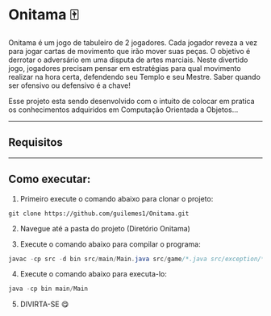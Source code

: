 # Onitama 🀄

Onitama é um jogo de tabuleiro de 2 jogadores. Cada jogador reveza a vez para jogar cartas de movimento que irão mover suas peças. O objetivo é derrotar o adversário em uma disputa de artes marciais. Neste divertido jogo, jogadores precisam pensar em estratégias para qual movimento realizar na hora certa, defendendo seu Templo e seu Mestre. Saber quando ser
ofensivo ou defensivo é a chave!

Esse projeto esta sendo desenvolvido com o intuito de colocar em pratica os conhecimentos adquiridos em Computação Orientada a Objetos...

---
## Requisitos


---

## Como executar:

1. Primeiro execute o comando abaixo para clonar o projeto:

```
git clone https://github.com/guilemes1/Onitama.git
```

2. Navegue até a pasta do projeto (Diretório Onitama)

3. Execute o comando abaixo para compilar o programa:

```java
javac -cp src -d bin src/main/Main.java src/game/*.java src/exception/*.java
```

4. Execute o comando abaixo para executa-lo:

```java
java -cp bin main/Main
```

5. DIVIRTA-SE 😋
